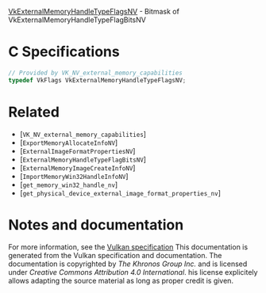 [VkExternalMemoryHandleTypeFlagsNV](https://www.khronos.org/registry/vulkan/specs/1.3-extensions/man/html/VkExternalMemoryHandleTypeFlagsNV.html) - Bitmask of VkExternalMemoryHandleTypeFlagBitsNV

# C Specifications
```c
// Provided by VK_NV_external_memory_capabilities
typedef VkFlags VkExternalMemoryHandleTypeFlagsNV;
```

# Related
- [`VK_NV_external_memory_capabilities`]
- [`ExportMemoryAllocateInfoNV`]
- [`ExternalImageFormatPropertiesNV`]
- [`ExternalMemoryHandleTypeFlagBitsNV`]
- [`ExternalMemoryImageCreateInfoNV`]
- [`ImportMemoryWin32HandleInfoNV`]
- [`get_memory_win32_handle_nv`]
- [`get_physical_device_external_image_format_properties_nv`]

# Notes and documentation
For more information, see the [Vulkan specification](https://www.khronos.org/registry/vulkan/specs/1.3-extensions/html/vkspec.html)
This documentation is generated from the Vulkan specification and documentation.
The documentation is copyrighted by *The Khronos Group Inc.* and is licensed under *Creative Commons Attribution 4.0 International*.
his license explicitely allows adapting the source material as long as proper credit is given.
        
